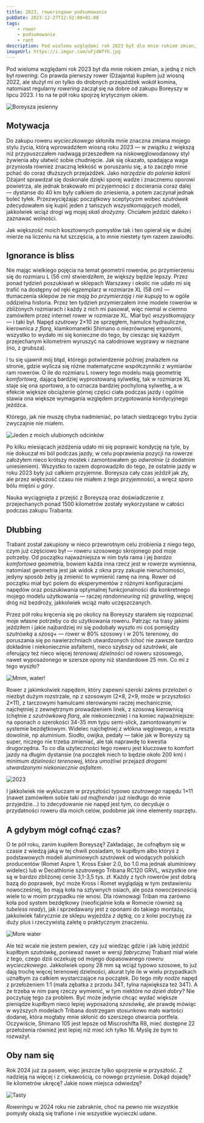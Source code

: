 ```yaml
---
title: 2023, roweringowe podsumowanie
pubDate: 2023-12-27T12:52:08+01:00
tags:
    - rower
    - podsumowanie
    - rant
description: Pod wieloma względami rok 2023 był dla mnie rokiem zmian, a jedną z nich był rowering. Co prawda pierwszy rower (Dżajanta) kupiłem już wiosną 2022, ale służył mi on tylko do drobnych przejażdżek wokół komina, natomiast regularny rowering zaczął się na dobre od zakupu Boreyszy w lipcu 2023. I to na te pół roku spojrzę krytycznym okiem.
imageUrl: https://i.imgur.com/uFjdWfYh.jpg
---
```


Pod wieloma względami rok 2023 był dla mnie rokiem zmian, a jedną z nich był _rowering_. Co prawda pierwszy rower (Dżajanta) kupiłem już wiosną 2022, ale służył mi on tylko do drobnych przejażdżek wokół komina, natomiast regularny _rowering_ zaczął się na dobre od zakupu Boreyszy w lipcu 2023. I to na te pół roku spojrzę krytycznym okiem.

![Boreysza jesienny](https://i.imgur.com/wQk42fyh.jpg)

## Motywacja

Do zakupu roweru _wycieczkowego_ skłoniła mnie znaczna zmiana mojego stylu życia, którą wprowadziłem wiosną roku 2023 &mdash; w związku z większą niż przypuszczałem nadwagą przeszedłem na niskowęglowodanowy styl żywienia aby ułatwić sobie chudnięcie. Jak się okazało, spadająca waga przyniosła również znaczną lekkość w poruszaniu się, a to zaczęło mnie pchać do coraz dłuższych przejażdżek. Jako _narzędzie do palenia kalorii_ Dżajant sprawdzał się doskonale dzięki sporej wadze i znacznemu oporowi powietrza, ale jednak brakowało mi przyjemności z docierania coraz dalej &mdash; dystanse do 40 km były całkiem do zniesienia, a potem zaczynał jednak boleć tyłek. Przezwyciężając początkowy sceptycyzm wobec _szutrówek_ zdecydowałem się kupić jeden z tańszych _wszystkomających_ modeli, jakkolwiek wciąż drogi wg mojej _skali drożyzny_. Chciałem jeździć daleko i zaznawać wolności.

Jak większość moich kosztownych pomysłów tak i ten opierał się w dużej mierze na liczeniu na łut szczęścia, a to mnie niestety tym razem zawiodło.

## Ignorance is bliss

Nie mając wielkiego pojęcia na temat geometrii rowerów, po przymierzeniu się do rozmiaru L (56 cm) stwierdziłem, że większy będzie lepszy. Przez ponad tydzień poszukiwań w sklepach Warszawy i okolic nie udało mi się trafić na dostępny od ręki egzemplarz w rozmiarze XL (58 cm) &mdash; tłumaczenia sklepów że _nie mają bo przymierzają i nie kupują_ to w ogóle oddzielna historia. Przez ten tydzień przymierzałem inne modele rowerów w zbliżonych rozmiarach i każdy z nich mi pasował, więc niemal w ciemno zamówiłem przez internet rower w rozmiarze XL. Miał być _wszystkomający_ &mdash; i taki był. Napęd _szutrowy_ 2&times;10 ze sprzęgłem, hamulce hydrauliczne, kierownica _z flarą_, klamkomanetki Shimano o niezrównanej ergonomii, wszystko to wydało mi się konieczne do tego, by ciesząc się każdym przejechanym kilometrem wyruszyć na całodniowe wyprawy w nieznane (no, z grubsza).

I tu się ujawnił mój błąd, którego potwierdzenie później znalazłem na stronie, gdzie wylicza się różne matematyczne współczynniki z wymiarów ram rowerów. O ile do rozmiaru L rowery tego modelu mają geometrię _komfortową_, dającą bardziej wyprostowaną sylwetkę, tak w rozmiarze XL staje się ona _sportowa_, a to oznacza bardziej pochyloną sylwetkę, a w efekcie większe obciążenie górnej części ciała podczas jazdy i ogólnie stawia ona większe wymagania względem przygotowania kondycyjnego jeźdźca.

Którego, jak nie muszę chyba nadmieniać, po latach siedzącego trybu życia zwyczajnie nie miałem.

![Jeden z moich ulubionych odcinków](https://i.imgur.com/uFjdWfYh.jpg)

Po kilku miesiącach jeżdżenia udało mi się poprawić kondycję na tyle, by nie dokuczał mi ból podczas jazdy, w celu poprawienia pozycji na rowerze założyłem nieco krótszy mostek i zamontowałem go _odwrotnie_ (z dodatnim uniesieniem). Wszystko to razem doprowadziło do tego, że ostatnie jazdy w roku 2023 były już całkiem przyjemne. Boreysza cały czas jeździł jak zły, ale przez większość czasu nie miałem z tego przyjemności, a wręcz sporo bólu mięśni _u góry_.

Nauka wyciągnięta z przejść z Boreyszą oraz doświadczenie z przejechanych ponad 1500 kilometrów zostały wykorzystane w całości podczas zakupu Trabanta.

## Dłubbing

Trabant został zakupiony w nieco przewrotnym celu zrobienia z niego tego, czym już częściowo był &mdash; roweru szosowego skrojonego pod moje potrzeby. Od początku najważniejsza w nim była rama i jej _bardzo komfortowa_ geometria, bowiem każda inna rzecz jest w rowerze wymienna, natomiast geometria jest jak widok z okna przy zakupie nieruchomości, jedyny sposób żeby ją zmienić to wymienić ramę na inną. Rower od początku miał być polem do eksperymentów z różnymi konfiguracjami napędów oraz poszukiwania optymalnej funkcjonalności dla konkretnego mojego modelu użytkowania &mdash; raczej _randonneuring_ niż _graveling_, więcej dróg niż bezdroży, jakkolwiek wciąż mało uczęszczanych.

Przez pół roku kręcenia się po okolicy na Boreyszy starałem się rozpoznać moje własne potrzeby co do użytkowania roweru. Patrząc na trasy jakimi jeździłem i jakie najbardziej mi się podobały wyszło mi coś pomiędzy _szutrówką_ a _szosą+_ &mdash; rower w 80% szosowy i w 20% terenowy, do poruszania się po nawierzchniach utwardzonych (choć nie zawsze bardzo dokładnie i niekoniecznie asfaltem), nieco szybszy od _szutrówki_, ale oferujący też nieco więcej _terenowej dzielności_ od roweru szosowego, nawet wyposażonego w szersze opony niż standardowe 25 mm. Co mi z tego wyszło?

![Mmm, water!](https://i.imgur.com/NfxgZBxh.jpg)

Rower z jakimkolwiek napędem, który zapewni szeroki zakres przelożeń o niezbyt dużym rozstrzale, np z szosowym (2&times;8, 2&times;9, może w przyszłości 2&times;11), z tarczowymi hamulcami sterowanymi raczej mechanicznie, najchętniej z zewnętrznym prowadzeniem linek, z szosową kierownicą (chętnie z _szutrówkową flarą_, ale niekoniecznie) i na koniec najważniejsze: na oponach o szerokości 34-35 mm typu semi-slick, zamontowanymi w systemie bezdętkowym. Widelec najchętniej z włókna węglowego, a reszta dowolnie, np aluminium. Siodło, owijka, pedały &mdash; takie jak w Boreyszy są super, niczego nie trzeba zmieniać, ale tak naprawdę to kwestia drugorzędna. To co dla użyteczności tego roweru jest kluczowe to komfort jazdy na długim dystansie (na początek niech to będzie około 200 km) i minimum _dzielności terenowej_, która umożliwi przejazd _drogami utwardzonymi niekoniecznie asfaltem_.

![2023](https://i.imgur.com/ZS9Rczbh.png)

I jakkolwiek nie wykluczam w przyszłości typowo _szutrowego_ napędu 1&times;11 (nawet zamówiłem sobie taki _od majfrenda_ i już niedługo do mnie przyjedzie...) to zdecydowanie nie napęd jest tym, co decyduje o przydatności roweru dla moich celów, podobnie jak inne elementy osprzętu.

## A gdybym mógł cofnąć czas?

O te pół roku, zanim kupiłem Boreyszę? Zakładając, że cofnąłbym się w czasie z wiedzą jaką w tej chwili posiadam, to kupiłbym albo któryś z podstawowych modeli aluminiowych _szutrówek_ od wiodących polskich producentów (Romet Aspre 1, Kross Esker 2.0, bo 1.0 ma jednak aluminiowy widelec) lub w Decathlonie szutrowego Tribana RC120 GRVL, wszystkie one są w bardzo zbliżonej cenie 3,1-3,5 tys. zł. Każdy z tych rowerów jest dobrą bazą do poprawek, być może Kross i Romet wyglądają w tym zestawieniu nowocześniej, bo mają koła na sztywnych osiach, ale poza nowoczesnością wiele to w moim przypadku nie wnosi. Dla równowagi Triban ma zarówno koła pod system bezdętkowy (nieoficjalnie koła w Romecie również są _tubeless ready_), jak i sprzedawany jest z oponami do takiego montażu, jakkolwiek fabrycznie ze sklepu wyjeżdża _z dętką_, co z kolei poczytuję za duży plus i rzeczywistą zaletę o praktycznym znaczeniu.

![More water](https://i.imgur.com/hRRUxd6h.jpg)

Ale też wcale nie jestem pewien, czy już wiedząc gdzie i jak lubię jeździć kupiłbym _szutrówkę_, ponieważ nawet w wersji _fabrycznej_ Trabant miał wiele z tego, czego dziś oczekuję od mojego dopasowanego _roweru wycieczkowego_. Jakkolwiek opony 28 mm są wciąż typowo szosowe, to już dają trochę więcej terenowej dzielności, akurat tyle ile w wielu przypadkach uznałbym za całkiem wystarczające na początek. Do tego _miły nodze_ napęd z przełożeniem 1:1 (mała zębatka z przodu 34T, tylna największa też 34T). A że trzeba w nim parę rzeczy wymienić, w tym niektóre _na dzień dobry_? Nie poczytuję tego za problem. Być może jedynie chcąc wydać większe pieniądze kupiłbym nieco lepiej wyposażoną _szosówkę_, ale prawdę mówiąc w wyższych modelach Tribana dostrzegam stosunkowo mało wartości dodanej, która mogłaby mnie skłonić do szerszego otwarcia portfela. Oczywiście, Shimano 105 jest lepsze od Miscroshifta R8, mieć dostępne 22 przełożenia również jest lepiej niż mieć ich tylko 16. Myślę że bym to rozważył.

## Oby nam się

Rok 2024 już za pasem, więc jeszcze tylko spojrzenie w przyszłość. Z nadzieją na więcej i z ciekawością, co nowego przyniesie. Dokąd dojadę? Ile kilometrów ukręcę? Jakie nowe miejsca odwiedzę?

![Tasty](https://i.imgur.com/JZSb55Ah.jpg)

_Roweringu_ w 2024 roku nie zabraknie, choć na pewno nie wszystkie pomysły okażą się trafione i nie wszystkie wycieczki udane.
